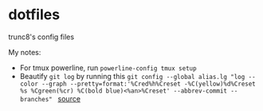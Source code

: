 # dotfiles
trunc8's config files

My notes:

- For tmux powerline, run `powerline-config tmux setup`
- Beautify `git log` by running this `git config --global alias.lg "log --color --graph --pretty=format:'%Cred%h%Creset -%C(yellow)%d%Creset %s %Cgreen(%cr) %C(bold blue)<%an>%Creset' --abbrev-commit --branches"
` [source](https://dev.to/pradumnasaraf/beautify-your-git-log-with-a-single-command-2i5)
